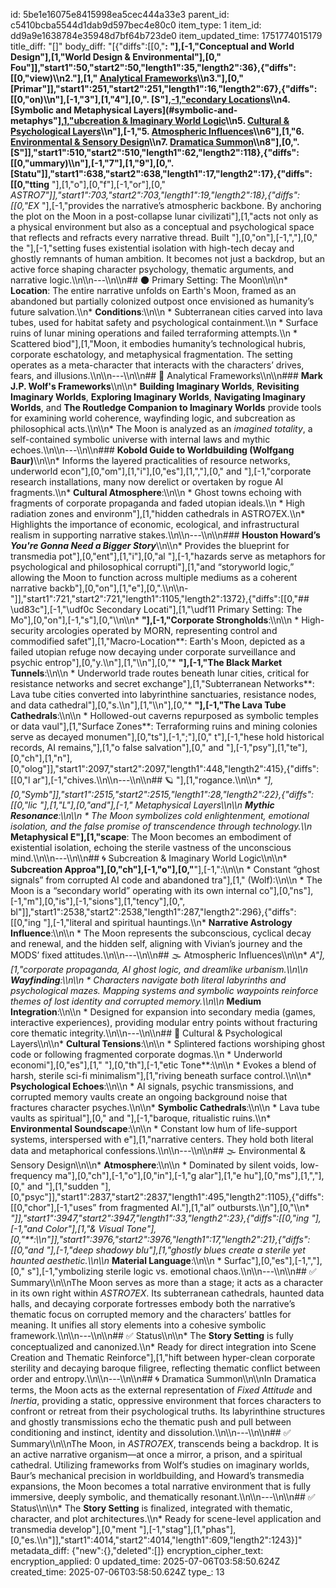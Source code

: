 id: 5be1e16075e8415998ea5cec444a33e3
parent_id: c5410bcba5544d1dab9d597bec4e80c0
item_type: 1
item_id: dd9a9e1638784e35948d7bf64b723de0
item_updated_time: 1751774015179
title_diff: "[]"
body_diff: "[{\"diffs\":[[0,\"**: \"],[-1,\"Conceptual and World Design\"],[1,\"World Design & Environmental\"],[0,\" Fou\"]],\"start1\":50,\"start2\":50,\"length1\":35,\"length2\":36},{\"diffs\":[[0,\"view)\\\n2.\"],[1,\" [Analytical Frameworks](#analytical-frameworks)\\\n3.\"],[0,\" [Primar\"]],\"start1\":251,\"start2\":251,\"length1\":16,\"length2\":67},{\"diffs\":[[0,\"on)\\\n\"],[-1,\"3\"],[1,\"4\"],[0,\". [S\"],[-1,\"econdary Locations](#secondary-locations)\\\n4. [Symbolic and Metaphysical Layers](#symbolic-and-metaphys\"],[1,\"ubcreation & Imaginary World Logic](#subcreation--imaginary-world-logic)\\\n5. [Cultural & Psychological Layers](#cultural--psycholog\"],[0,\"ical\"]],\"start1\":362,\"start2\":362,\"length1\":115,\"length2\":143},{\"diffs\":[[0,\"rs)\\\n\"],[-1,\"5. [Atmospheric Influences](#atmospheric-influences)\\\n6\"],[1,\"6. [Environmental & Sensory Design](#environmental--sensory-design)\\\n7. [Dramatica Summon](#dramatica-summon)\\\n8\"],[0,\". [S\"]],\"start1\":510,\"start2\":510,\"length1\":62,\"length2\":118},{\"diffs\":[[0,\"ummary)\\\n\"],[-1,\"7\"],[1,\"9\"],[0,\". [Statu\"]],\"start1\":638,\"start2\":638,\"length1\":17,\"length2\":17},{\"diffs\":[[0,\"tting** \"],[1,\"o\"],[0,\"f\"],[-1,\"or\"],[0,\" *ASTRO7\"]],\"start1\":703,\"start2\":703,\"length1\":19,\"length2\":18},{\"diffs\":[[0,\"EX* \"],[-1,\"provides the narrative’s atmospheric backbone. By anchoring the plot on the Moon in a post-collapse lunar civilizati\"],[1,\"acts not only as a physical environment but also as a conceptual and psychological space that reflects and refracts every narrative thread. Built \"],[0,\"on\"],[-1,\",\"],[0,\" the \"],[-1,\"setting fuses existential isolation with high-tech decay and ghostly remnants of human ambition. It becomes not just a backdrop, but an active force shaping character psychology, thematic arguments, and narrative logic.\\\n\\\n---\\\n\\\n## 🌑 Primary Setting: The Moon\\\n\\\n* **Location**: The entire narrative unfolds on Earth's Moon, framed as an abandoned but partially colonized outpost once envisioned as humanity’s future salvation.\\\n* **Conditions**:\\\n\\\n  * Subterranean cities carved into lava tubes, used for habitat safety and psychological containment.\\\n  * Surface ruins of lunar mining operations and failed terraforming attempts.\\\n  * Scattered biod\"],[1,\"Moon, it embodies humanity’s technological hubris, corporate eschatology, and metaphysical fragmentation. The setting operates as a meta-character that interacts with the characters’ drives, fears, and illusions.\\\n\\\n---\\\n\\\n## 🔬 Analytical Frameworks\\\n\\\n### **Mark J.P. Wolf's Frameworks**\\\n\\\n* **Building Imaginary Worlds**, **Revisiting Imaginary Worlds**, **Exploring Imaginary Worlds**, **Navigating Imaginary Worlds**, and **The Routledge Companion to Imaginary Worlds** provide tools for examining world coherence, wayfinding logic, and subcreation as philosophical acts.\\\n\\\n* The Moon is analyzed as an *imagined totality*, a self-contained symbolic universe with internal laws and mythic echoes.\\\n\\\n---\\\n\\\n### **Kobold Guide to Worldbuilding (Wolfgang Baur)**\\\n\\\n* Informs the layered practicalities of resource networks, underworld econ\"],[0,\"om\"],[1,\"i\"],[0,\"es\"],[1,\",\"],[0,\" and \"],[-1,\"corporate research installations, many now derelict or overtaken by rogue AI fragments.\\\n* **Cultural Atmosphere**:\\\n\\\n  * Ghost towns echoing with fragments of corporate propaganda and faded utopian ideals.\\\n  * High radiation zones and environm\"],[1,\"hidden cathedrals in ASTRO7EX.\\\n* Highlights the importance of economic, ecological, and infrastructural realism in supporting narrative stakes.\\\n\\\n---\\\n\\\n### **Houston Howard’s *You're Gonna Need a Bigger Story***\\\n\\\n* Provides the blueprint for transmedia pot\"],[0,\"ent\"],[1,\"i\"],[0,\"al \"],[-1,\"hazards serve as metaphors for psychological and philosophical corrupti\"],[1,\"and “storyworld logic,” allowing the Moon to function across multiple mediums as a coherent narrative backb\"],[0,\"on\"],[1,\"e\"],[0,\".\\\n\\\n-\"]],\"start1\":721,\"start2\":721,\"length1\":1105,\"length2\":1372},{\"diffs\":[[0,\"## \\ud83c\"],[-1,\"\\udf0c Secondary Locati\"],[1,\"\\udf11 Primary Setting: The Mo\"],[0,\"on\"],[-1,\"s\"],[0,\"\\\n\\\n* **\"],[-1,\"Corporate Strongholds**:\\\n\\\n  * High-security arcologies operated by MORN, representing control and commodified safet\"],[1,\"Macro-Location**: Earth's Moon, depicted as a failed utopian refuge now decaying under corporate surveillance and psychic entrop\"],[0,\"y.\\\n\"],[1,\"\\\n\"],[0,\"* **\"],[-1,\"The Black Market Tunnels**:\\\n\\\n  * Underworld trade routes beneath lunar cities, critical for resistance networks and secret exchange\"],[1,\"Subterranean Networks**: Lava tube cities converted into labyrinthine sanctuaries, resistance nodes, and data cathedral\"],[0,\"s.\\\n\"],[1,\"\\\n\"],[0,\"* **\"],[-1,\"The Lava Tube Cathedrals**:\\\n\\\n  * Hollowed-out caverns repurposed as symbolic temples or data vaul\"],[1,\"Surface Zones**: Terraforming ruins and mining colonies serve as decayed monumen\"],[0,\"ts\"],[-1,\";\"],[0,\" t\"],[-1,\"hese hold historical records, AI remains,\"],[1,\"o false salvation\"],[0,\" and \"],[-1,\"psy\"],[1,\"te\"],[0,\"ch\"],[1,\"n\"],[0,\"olog\"]],\"start1\":2097,\"start2\":2097,\"length1\":448,\"length2\":415},{\"diffs\":[[0,\"l ar\"],[-1,\"chives.\\\n\\\n---\\\n\\\n## 🪐 \"],[1,\"rogance.\\\n\\\n* **\"],[0,\"Symb\"]],\"start1\":2515,\"start2\":2515,\"length1\":28,\"length2\":22},{\"diffs\":[[0,\"lic \"],[1,\"L\"],[0,\"and\"],[-1,\" Metaphysical Layers\\\n\\\n* **Mythic Resonance**:\\\n\\\n  * The Moon symbolizes cold enlightenment, emotional isolation, and the false promise of transcendence through technology.\\\n* **Metaphysical E\"],[1,\"scape**: The Moon becomes an embodiment of existential isolation, echoing the sterile vastness of the unconscious mind.\\\n\\\n---\\\n\\\n## 🌀 Subcreation & Imaginary World Logic\\\n\\\n* **Subcreation Approa\"],[0,\"ch\"],[-1,\"o\"],[0,\"**\"],[-1,\":\\\n\\\n  * Constant “ghost signals” from corrupted AI code and abandoned tra\"],[1,\" (Wolf):\\\n\\\n  * The Moon is a “secondary world” operating with its own internal co\"],[0,\"ns\"],[-1,\"m\"],[0,\"is\"],[-1,\"sions\"],[1,\"tency\"],[0,\", bl\"]],\"start1\":2538,\"start2\":2538,\"length1\":287,\"length2\":296},{\"diffs\":[[0,\"ing \"],[-1,\"literal and spiritual hauntings.\\\n* **Narrative Astrology Influence**:\\\n\\\n  * The Moon represents the subconscious, cyclical decay and renewal, and the hidden self, aligning with Vivian’s journey and the MODS’ fixed attitudes.\\\n\\\n---\\\n\\\n## 🌫️ Atmospheric Influences\\\n\\\n* **A\"],[1,\"corporate propaganda, AI ghost logic, and dreamlike urbanism.\\\n\\\n* **Wayfinding**:\\\n\\\n  * Characters navigate both literal labyrinths and psychological mazes. Mapping systems and symbolic waypoints reinforce themes of lost identity and corrupted memory.\\\n\\\n* **Medium Integration**:\\\n\\\n  * Designed for expansion into secondary media (games, interactive experiences), providing modular entry points without fracturing core thematic integrity.\\\n\\\n---\\\n\\\n## 🧠 Cultural & Psychological Layers\\\n\\\n* **Cultural Tensions**:\\\n\\\n  * Splintered factions worshiping ghost code or following fragmented corporate dogmas.\\\n  * Underworld economi\"],[0,\"es\"],[1,\" \"],[0,\"th\"],[-1,\"etic Tone**:\\\n\\\n  * Evokes a blend of harsh, sterile sci-fi minimalism\"],[1,\"riving beneath surface control.\\\n\\\n* **Psychological Echoes**:\\\n\\\n  * AI signals, psychic transmissions, and corrupted memory vaults create an ongoing background noise that fractures character psyches.\\\n\\\n* **Symbolic Cathedrals**:\\\n\\\n  * Lava tube vaults as spiritual\"],[0,\" and \"],[-1,\"baroque, ritualistic ruins.\\\n* **Environmental Soundscape**:\\\n\\\n  * Constant low hum of life-support systems, interspersed with e\"],[1,\"narrative centers. They hold both literal data and metaphorical confessions.\\\n\\\n---\\\n\\\n## 🌫️ Environmental & Sensory Design\\\n\\\n* **Atmosphere**:\\\n\\\n  * Dominated by silent voids, low-frequency ma\"],[0,\"ch\"],[-1,\"o\"],[0,\"in\"],[-1,\"g alar\"],[1,\"e hu\"],[0,\"ms\"],[1,\",\"],[0,\" and \"],[1,\"sudden \"],[0,\"psyc\"]],\"start1\":2837,\"start2\":2837,\"length1\":495,\"length2\":1105},{\"diffs\":[[0,\"chor\"],[-1,\"uses” from fragmented AI.\"],[1,\"al” outbursts.\\\n\"],[0,\"\\\n* *\"]],\"start1\":3947,\"start2\":3947,\"length1\":33,\"length2\":23},{\"diffs\":[[0,\"ing \"],[-1,\"and Color\"],[1,\"& Visual Tone\"],[0,\"**:\\\n\"]],\"start1\":3976,\"start2\":3976,\"length1\":17,\"length2\":21},{\"diffs\":[[0,\"and \"],[-1,\"deep shadowy blu\"],[1,\"ghostly blues create a sterile yet haunted aesthetic.\\\n\\\n* **Material Language**:\\\n\\\n  * Surfac\"],[0,\"es\"],[-1,\",\"],[0,\" s\"],[-1,\"ymbolizing sterile logic vs. emotional chaos.\\\n\\\n---\\\n\\\n## ✅ Summary\\\n\\\nThe Moon serves as more than a stage; it acts as a character in its own right within *ASTRO7EX*. Its subterranean cathedrals, haunted data halls, and decaying corporate fortresses embody both the narrative’s thematic focus on corrupted memory and the characters’ battles for meaning. It unifies all story elements into a cohesive symbolic framework.\\\n\\\n---\\\n\\\n## ✅ Status\\\n\\\n* The **Story Setting** is fully conceptualized and canonized.\\\n* Ready for direct integration into Scene Creation and Thematic Reinforce\"],[1,\"hift between hyper-clean corporate sterility and decaying baroque filigree, reflecting thematic conflict between order and entropy.\\\n\\\n---\\\n\\\n## 🌀 Dramatica Summon\\\n\\\nIn Dramatica terms, the Moon acts as the external representation of *Fixed Attitude* and *Inertia*, providing a static, oppressive environment that forces characters to confront or retreat from their psychological truths. Its labyrinthine structures and ghostly transmissions echo the thematic push and pull between conditioning and instinct, identity and dissolution.\\\n\\\n---\\\n\\\n## ✅ Summary\\\n\\\nThe Moon, in *ASTRO7EX*, transcends being a backdrop. It is an active narrative organism—at once a mirror, a prison, and a spiritual cathedral. Utilizing frameworks from Wolf’s studies on imaginary worlds, Baur’s mechanical precision in worldbuilding, and Howard’s transmedia expansions, the Moon becomes a total narrative environment that is fully immersive, deeply symbolic, and thematically resonant.\\\n\\\n---\\\n\\\n## ✅ Status\\\n\\\n* The **Story Setting** is finalized, integrated with thematic, character, and plot architectures.\\\n* Ready for scene-level application and transmedia develop\"],[0,\"ment \"],[-1,\"stag\"],[1,\"phas\"],[0,\"es.\\\n\"]],\"start1\":4014,\"start2\":4014,\"length1\":609,\"length2\":1243}]"
metadata_diff: {"new":{},"deleted":[]}
encryption_cipher_text: 
encryption_applied: 0
updated_time: 2025-07-06T03:58:50.624Z
created_time: 2025-07-06T03:58:50.624Z
type_: 13